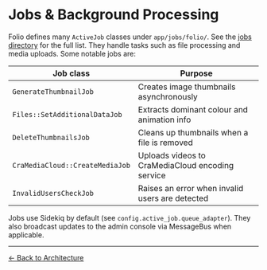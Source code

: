 # Jobs & Background Processing

Folio defines many `ActiveJob` classes under `app/jobs/folio/`. See the [jobs directory](../app/jobs/folio) for the full list. They handle tasks such as file processing and media uploads. Some notable jobs are:

| Job class | Purpose |
|-----------|---------|
| `GenerateThumbnailJob` | Creates image thumbnails asynchronously |
| `Files::SetAdditionalDataJob` | Extracts dominant colour and animation info |
| `DeleteThumbnailsJob` | Cleans up thumbnails when a file is removed |
| `CraMediaCloud::CreateMediaJob` | Uploads videos to CraMediaCloud encoding service |
| `InvalidUsersCheckJob` | Raises an error when invalid users are detected |

Jobs use Sidekiq by default (see `config.active_job.queue_adapter`). They also broadcast updates to the admin console via MessageBus when applicable.

---

[← Back to Architecture](architecture.md)
